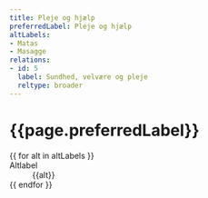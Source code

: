 ```yaml
---
title: Pleje og hjælp
preferredLabel: Pleje og hjælp
altLabels:
- Matas
- Masagge
relations:
- id: 5
  label: Sundhed, velvære og pleje
  reltype: broader
---
```


<h1>{{page.preferredLabel}}</h1>
<dl>
{{ for alt in altLabels }}
  <dt>Altlabel</dt>
  <dd>{{alt}}</dd>
{{ endfor }}
</dl>
